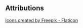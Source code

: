 ## Attributions ##
<a href="https://www.flaticon.com/free-icons/carrot" title="carrot icons">Icons created by Freepik - Flaticon</a>

